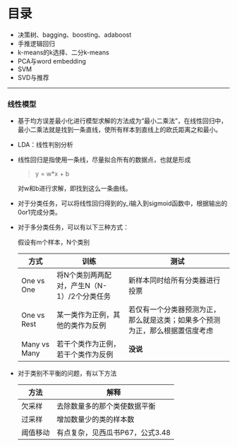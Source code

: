 # 目录
- 决策树、bagging、boosting、adaboost
- 手推逻辑回归
- k-means的k选择、二分k-means
- PCA与word embedding
- SVM
- SVD与推荐

---

### 线性模型

- 基于均方误差最小化进行模型求解的方法成为“最小二乘法”，在线性回归中，最小二乘法就是找到一条直线，使所有样本到直线上的欧氏距离之和最小。
- LDA：线性判别分析

- 线性回归是指使用一条线，尽量拟合所有的数据点，也就是形成
    >y = w*x + b

    对w和b进行求解，即找到这么一条曲线。

- 对于分类任务，可以将线性回归得到的y_i输入到sigmoid函数中，根据输出的0or1完成分类。

- 对于多分类任务，可以有以下三种方式：

    假设有m个样本，N个类别

    方式 | 训练 | 测试 |
    ---| ---| ---|
    One vs One | 将N个类别两两配对，产生N（N-1）/2个分类任务 | 新样本同时给所有分类器进行投票
    One vs Rest | 某一类作为正例，其他的类作为反例 | 若仅有一个分类器预测为正，那么就是这类；如果多个预测为正，那么根据置信度考虑
    Many vs Many | 若干个类作为正例，若干个类作为反例 | **没说**

- 对于类别不平衡的问题，有以下方法

    方法 | 解释
    ---| ---|
    欠采样 | 去除数量多的那个类使数据平衡
    过采样 | 增加数量少的类的样本数
    阈值移动 | 有点复杂，见西瓜书P67，公式3.48
    